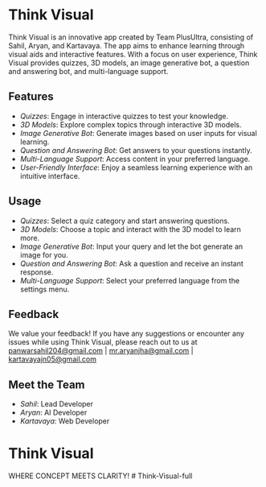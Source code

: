 # Think Visual

Think Visual is an innovative app created by Team PlusUltra, consisting of Sahil, Aryan, and Kartavaya. The app aims to enhance learning through visual aids and interactive features. With a focus on user experience, Think Visual provides quizzes, 3D models, an image generative bot, a question and answering bot, and multi-language support.

## Features

- *Quizzes*: Engage in interactive quizzes to test your knowledge.
- *3D Models*: Explore complex topics through interactive 3D models.
- *Image Generative Bot*: Generate images based on user inputs for visual learning.
- *Question and Answering Bot*: Get answers to your questions instantly.
- *Multi-Language Support*: Access content in your preferred language.
- *User-Friendly Interface*: Enjoy a seamless learning experience with an intuitive interface.

## Usage

- *Quizzes*: Select a quiz category and start answering questions.
- *3D Models*: Choose a topic and interact with the 3D model to learn more.
- *Image Generative Bot*: Input your query and let the bot generate an image for you.
- *Question and Answering Bot*: Ask a question and receive an instant response.
- *Multi-Language Support*: Select your preferred language from the settings menu.

## Feedback

We value your feedback! If you have any suggestions or encounter any issues while using Think Visual, please reach out to us at panwarsahil204@gmail.com | mr.aryanjha@gmail.com | kartavayajn05@gmail.com 

## Meet the Team

- *Sahil*: Lead Developer
- *Aryan*: AI Developer
- *Kartavaya*: Web Developer

# Think Visual


WHERE CONCEPT MEETS CLARITY!
#   T h i n k - V i s u a l - f u l l  
 